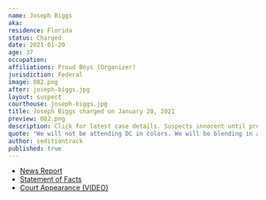 ```yaml
---
name: Joseph Biggs
aka:
residence: Florida
status: Charged
date: 2021-01-20
age: 37
occupation:
affiliations: Proud Boys (Organizer)
jurisdiction: Federal
image: 082.png
after: joseph-biggs.jpg
layout: suspect
courthouse: joseph-biggs.jpg
title: Joseph Biggs charged on January 20, 2021
preview: 082.png
description: Click for latest case details. Suspects innocent until proven guilty.
quote: "We will not be attending DC in colors. We will be blending in as one of you. You won’t see us. You’ll even think we are you...We are going to smell like you, move like you, and look like you."
author: seditiontrack
published: true
---
```


- [News Report](https://www.thedailybeast.com/joseph-biggs-proud-boys-leader-arrested-for-storming-us-capitol)
- [Statement of Facts](https://www.justice.gov/opa/page/file/1357251/download)
- [Court Appearance (VIDEO)](https://www.youtube.com/watch?v=G9hkJRbSptI)
